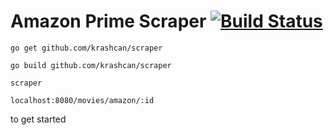 # Amazon Prime Scraper [![Build Status](https://travis-ci.org/krashcan/scraper.svg?branch=master)](https://travis-ci.org/krashcan/scraper) 

`go get github.com/krashcan/scraper`

`go build github.com/krashcan/scraper`

`scraper`

`localhost:8080/movies/amazon/:id `

to get started
